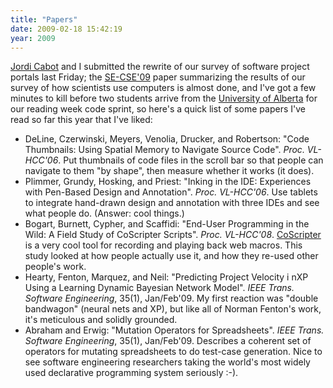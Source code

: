 ```yaml
---
title: "Papers"
date: 2009-02-18 15:42:19
year: 2009
---
```

<a href="http://www.lsi.upc.edu/~jcabot/">Jordi Cabot</a> and I submitted the rewrite of our survey of software project portals last Friday; the <a href="http://www.cs.ua.edu/~SECSE09/">SE-CSE'09</a> paper summarizing the results of our survey of how scientists use computers is almost done, and I've got a few minutes to kill before two students arrive from the <a href="http://www.cs.ualberta.ca">University of Alberta</a> for our reading week code sprint, so here's a quick list of some papers I've read so far this year that I've liked:
<ul>
	<li>DeLine, Czerwinski, Meyers, Venolia, Drucker, and Robertson: "Code Thumbnails: Using Spatial Memory to Navigate Source Code". <em>Proc. VL-HCC'06</em>. Put thumbnails of code files in the scroll bar so that people can navigate to them "by shape", then measure whether it works (it does).</li>
	<li>Plimmer, Grundy, Hosking, and Priest: "Inking in the IDE: Experiences with Pen-Based Design and Annotation". <em>Proc. VL-HCC'06</em>. Use tablets to integrate hand-drawn design and annotation with three IDEs and see what people do. (Answer: cool things.)</li>
	<li>Bogart, Burnett, Cypher, and Scaffidi: "End-User Programming in the Wild: A Field Study of CoScripter Scripts". <em>Proc. VL-HCC'08</em>. <a href="http://coscripter.research.ibm.com/coscripter/browse/">CoScripter</a> is a very cool tool for recording and playing back web macros. This study looked at how people actually use it, and how they re-used other people's work.</li>
	<li>Hearty, Fenton, Marquez, and Neil: "Predicting Project Velocity i nXP Using a Learning Dynamic Bayesian Network Model". <em>IEEE Trans. Software Engineering</em>, 35(1), Jan/Feb'09. My first reaction was "double bandwagon" (neural nets and XP), but like all of Norman Fenton's work, it's meticulous and solidly grounded.</li>
	<li>Abraham and Erwig: "Mutation Operators for Spreadsheets". <em>IEEE Trans. Software Engineering</em>, 35(1), Jan/Feb'09. Describes a coherent set of operators for mutating spreadsheets to do test-case generation.  Nice to see software engineering researchers taking the world's most widely used declarative programming system seriously :-).</li>
</ul>
